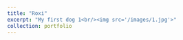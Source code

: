 ```yaml
---
title: "Roxi"
excerpt: "My first dog 1<br/><img src='/images/1.jpg'>"
collection: portfolio
---
```

